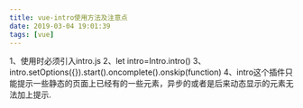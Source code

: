 ```yaml
---
title: vue-intro使用方法及注意点
date: 2019-03-04 19:01:39
tags: [vue]
---
```


1、使用时必须引入intro.js
2、let intro=Intro.intro()
3、intro.setOptions({}).start().oncomplete().onskip(function) 
4、intro这个插件只能提示一些静态的页面上已经有的一些元素，异步的或者是后来动态显示的元素无法加上提示.
